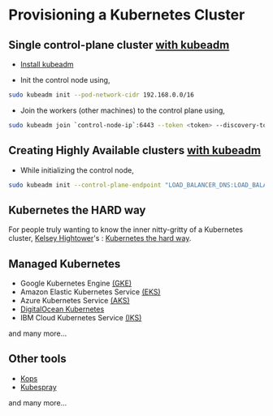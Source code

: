 # Provisioning a Kubernetes Cluster

## Single control-plane cluster [with kubeadm]((https://kubernetes.io/docs/setup/production-environment/tools/kubeadm/create-cluster-kubeadm))

- [Install kubeadm](https://kubernetes.io/docs/setup/production-environment/tools/kubeadm/install-kubeadm/)

- Init the control node using,

```bash
sudo kubeadm init --pod-network-cidr 192.168.0.0/16
```

- Join the workers (other machines) to the control plane using,

```bash
sudo kubeadm join `control-node-ip`:6443 --token <token> --discovery-token-ca-cert-hash sha256:<hash>
```

## Creating Highly Available clusters [with kubeadm](https://kubernetes.io/docs/setup/production-environment/tools/kubeadm/high-availability/)

- While initializing the control node,

```bash
sudo kubeadm init --control-plane-endpoint "LOAD_BALANCER_DNS:LOAD_BALANCER_PORT" --upload-certs
```

## Kubernetes the **HARD** way

For people truly wanting to know the inner nitty-gritty of a Kubernetes cluster, [Kelsey Hightower](https://twitter.com/kelseyhightower)'s : [Kubernetes the hard way](https://github.com/kelseyhightower/kubernetes-the-hard-way).

## Managed Kubernetes

- Google Kubernetes Engine [(GKE)](https://cloud.google.com/kubernetes-engine)
- Amazon Elastic Kubernetes Service [(EKS)](https://aws.amazon.com/eks/)
- Azure Kubernetes Service [(AKS)](https://azure.microsoft.com/en-in/services/kubernetes-service/)
- [DigitalOcean Kubernetes](https://www.digitalocean.com/products/kubernetes/)
- IBM Cloud Kubernetes Service [(IKS)](https://cloud.ibm.com/kubernetes/catalog/about)

and many more...

## Other tools

- [Kops](https://github.com/kubernetes/kops)
- [Kubespray](https://github.com/kubernetes-sigs/kubespray)

and many more...
